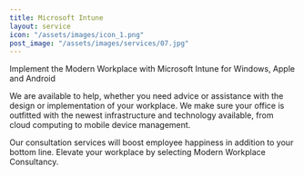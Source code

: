 ```yaml
---
title: Microsoft Intune
layout: service
icon: "/assets/images/icon_1.png"
post_image: "/assets/images/services/07.jpg"
---
```


<p>Implement the Modern Workplace with Microsoft Intune for Windows, Apple and Android</p>
<p>We are available to help, whether you need advice or assistance with the design or implementation of your workplace. We make sure your office is outfitted with the newest infrastructure and technology available, from cloud computing to mobile device management. </p>

<p>Our consultation services will boost employee happiness in addition to your bottom line. Elevate your workplace by selecting Modern Workplace Consultancy.</p>